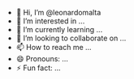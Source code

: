 - 👋 Hi, I’m @leonardomalta
- 👀 I’m interested in ...
- 🌱 I’m currently learning ...
- 💞️ I’m looking to collaborate on ...
- 📫 How to reach me ...
- 😄 Pronouns: ...
- ⚡ Fun fact: ...

<!---
leonardomalta/leonardomalta is a ✨ special ✨ repository because its `README.md` (this file) appears on your GitHub profile.
You can click the Preview link to take a look at your changes.
--->
